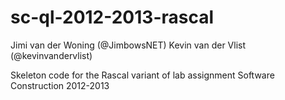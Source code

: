 sc-ql-2012-2013-rascal
======================

Jimi van der Woning (@JimbowsNET)
Kevin van der Vlist (@kevinvandervlist)

Skeleton code for the Rascal variant of lab assignment Software Construction 2012-2013
